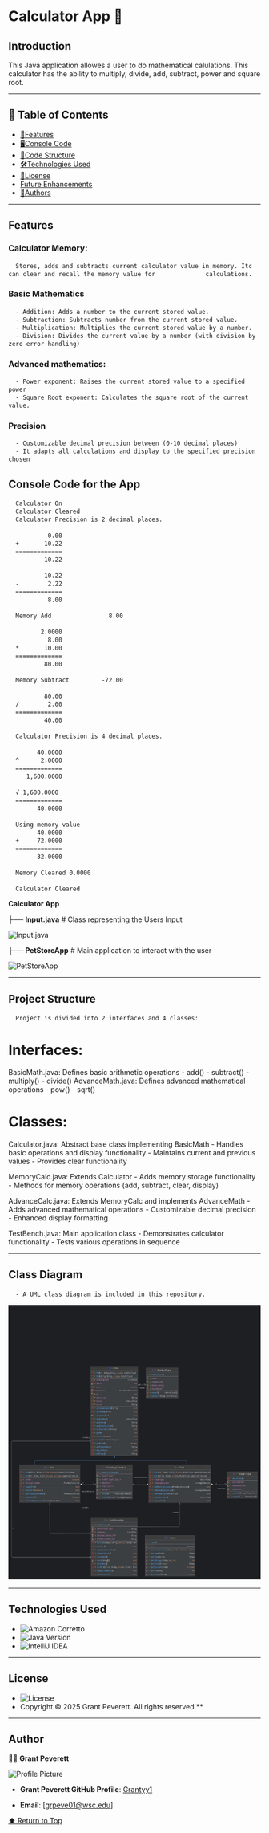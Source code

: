 # Calculator App :fax:

## Introduction
This Java application allowes a user to do mathematical calulations. This calculator has the ability to multiply, divide, add, subtract, power and square root.

---

## 📑 Table of Contents
- [📌Features](#features)
- [🖥️Console Code](#console-code)
- [📂Code Structure](#code-structure)
- [🛠️Technologies Used](#technologies-used)
- [📜License](#license)
- [Future Enhancements](#future-enhancements)
- [👥Authors](#authors)
--- 
## Features

### Calculator Memory:
      Stores, adds and subtracts current calculator value in memory. Itc can clear and recall the memory value for              calculations.

### Basic Mathematics 
      - Addition: Adds a number to the current stored value.
      - Subtraction: Subtracts number from the current stored value.
      - Multiplication: Multiplies the current stored value by a number.
      - Division: Divides the current value by a number (with division by zero error handling)
      
### Advanced mathematics: 
      - Power exponent: Raises the current stored value to a specified power
      - Square Root exponent: Calculates the square root of the current value.
      
### Precision
      - Customizable decimal precision between (0-10 decimal places)
      - It adapts all calculations and display to the specified precision chosen

## Console Code for the App

      Calculator On 
      Calculator Cleared
      Calculator Precision is 2 decimal places. 

               0.00 
      +       10.22
      =============
              10.22
              
              10.22
      -        2.22
      =============
               8.00
               
      Memory Add                8.00
      
             2.0000
               8.00
      *       10.00
      =============
              80.00
              
      Memory Subtract         -72.00
      
              80.00
      /        2.00
      =============
              40.00
              
      Calculator Precision is 4 decimal places. 
      
            40.0000 
      ^      2.0000
      =============
         1,600.0000
      
      √ 1,600.0000
      =============
            40.0000
      
      Using memory value
            40.0000
      +    -72.0000
      =============
           -32.0000
  
      Memory Cleared 0.0000

      Calculator Cleared

**Calculator App**

├── **Input.java**        # Class representing the Users Input

<img src="https://github.com/Grantyy1/Pet_Store_App_2.0/blob/main/petstore/App/Input.java" alt="Input.java"/>

├── **PetStoreApp**         # Main application to interact with the user

<img src="https://github.com/Grantyy1/Pet_Store_App_2.0/blob/main/petstore/App/PetStoreApp.java" alt="PetStoreApp"/>

---

## Project Structure
      Project is divided into 2 interfaces and 4 classes:
      
# Interfaces:
BasicMath.java: Defines basic arithmetic operations
      - add()
      - subtract()
      - multiply()
      - divide()
AdvanceMath.java: Defines advanced mathematical operations
      - pow()
      - sqrt()

# Classes:
Calculator.java: Abstract base class implementing BasicMath
      - Handles basic operations and display functionality
      - Maintains current and previous values
      - Provides clear functionality

MemoryCalc.java: Extends Calculator
      - Adds memory storage functionality
      - Methods for memory operations (add, subtract, clear, display)

AdvanceCalc.java: Extends MemoryCalc and implements AdvanceMath
      - Adds advanced mathematical operations
      - Customizable decimal precision
      - Enhanced display formatting

TestBench.java: Main application class
      - Demonstrates calculator functionality
      - Tests various operations in sequence

---
## Class Diagram
      - A UML class diagram is included in this repository.
      
<img src="https://github.com/Grantyy1/Pet_Store_App_2.0/blob/main/PetStoreUML.jpg" alt="Profile Picture" /> 
      
--- 

## Technologies Used
- ![Amazon Corretto](https://img.shields.io/badge/Amazon_Corretto-blue?style=for-the-badge&logo=amazon-aws&logoColor=white)
- ![Java Version](https://img.shields.io/badge/Java-17-blue)
- ![IntelliJ IDEA](https://img.shields.io/badge/IntelliJ_IDEA-000000.svg?style=for-the-badge&logo=intellij-idea&logoColor=white)
---
## License
- ![License](https://img.shields.io/badge/License-MIT-green)
- Copyright &copy; 2025 Grant Peverett. All rights reserved.**
---
## Author

👨‍💻 **Grant Peverett**

<img src="https://github.com/Grantyy1/Banking_App_2.0/blob/10657c1f1040e8041bc3800c4b000588742cfc73/Assets/8023B029-A886-4B1A-8DF6-1A7132D34B6A%20(1).JPG" alt="Profile Picture" width="100" /> 

- **Grant Peverett GitHub Profile**: [Grantyy1](https://github.com/Grantyy1)
  
- **Email**: [grpeve01@wsc.edu]

[⬆️ Return to Top](#overview)
